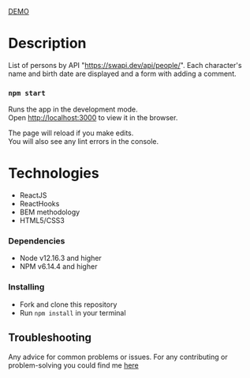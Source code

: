 [DEMO](https://jastler.github.io/people-ReactJS/)

# Description
List of persons by API "https://swapi.dev/api/people/". Each character's name and birth date are displayed and a form with adding a comment.

### `npm start`

Runs the app in the development mode.\
Open [http://localhost:3000](http://localhost:3000) to view it in the browser.

The page will reload if you make edits.\
You will also see any lint errors in the console.

# Technologies
- ReactJS
- ReactHooks
- BEM methodology
- HTML5/CSS3

### Dependencies
* Node v12.16.3 and higher
* NPM v6.14.4 and higher

### Installing
* Fork and clone this repository
* Run `npm install` in your terminal

## Troubleshooting

Any advice for common problems or issues.
For any contributing or problem-solving you could find me [here](https://t.me/chirkovtaras)
